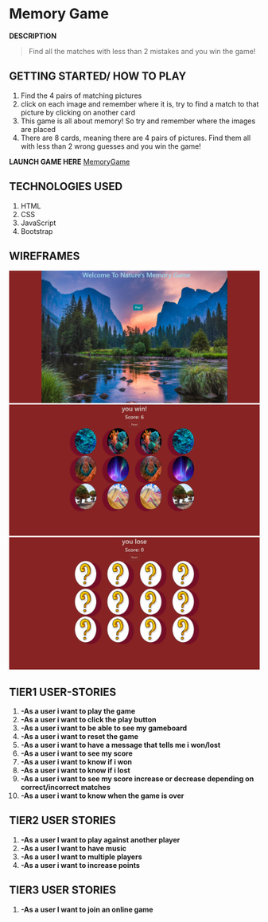 # Memory Game
**DESCRIPTION**
>Find all the matches with less than 2 mistakes and you win the game!

## GETTING STARTED/ HOW TO PLAY

1. Find the 4 pairs of matching pictures 
2. click on each image and remember where it is, try to find a match to that picture by clicking on another card
3. This game is all about memory! So try and remember where the images are placed
4. There are 8 cards, meaning there are 4 pairs of
pictures. Find them all with less than 2 wrong guesses and you win the game!

  **LAUNCH GAME HERE**
  [MemoryGame](https://godise.github.io/Project-1-game/)


## TECHNOLOGIES USED
1. HTML
2. CSS
3. JavaScript
4. Bootstrap

## WIREFRAMES
![alt text](images/playPg.png)
![alt text](images/youWin.png)
![alt text](images/youLose.png)


## TIER1 USER-STORIES

1. **-As a user i want to play the game**     
2. **-As a user i want to click the play button**
3. **-As a user i want to be able to see my gameboard**
4. **-As a user i want to reset the game**   
5. **-As a user i want to have a message that tells me i won/lost**
6. **-As a user i want to see my score**
7. **-As a user i want to know if i won**
8. **-As a user i want to know if i lost**
9. **-As a user i want to see my score increase or decrease depending on correct/incorrect matches**
10. **-As a user i want to know when the game is over**


## TIER2 USER STORIES

1. **-As a user I want to play against another player**
2. **-As a user I want to have music**
3. **-As a user I want to multiple players**
4. **-As a user i want to increase points**


## TIER3 USER STORIES

1. **-As a user I want to join an online game**

